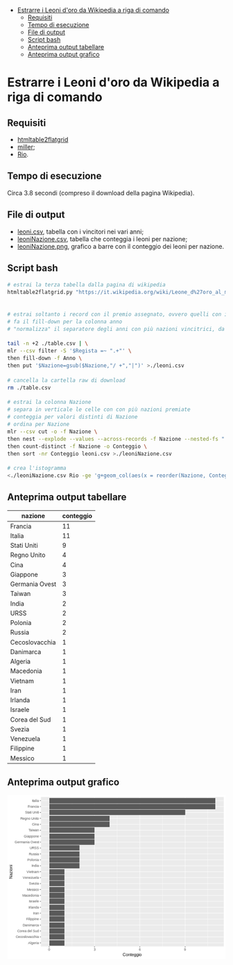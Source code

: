 <!-- TOC -->

- [Estrarre i Leoni d'oro da Wikipedia a riga di comando](#estrarre-i-leoni-doro-da-wikipedia-a-riga-di-comando)
    - [Requisiti](#requisiti)
    - [Tempo di esecuzione](#tempo-di-esecuzione)
    - [File di output](#file-di-output)
    - [Script bash](#script-bash)
    - [Anteprima output tabellare](#anteprima-output-tabellare)
    - [Anteprima output grafico](#anteprima-output-grafico)

<!-- /TOC -->

# Estrarre i Leoni d'oro da Wikipedia a riga di comando

## Requisiti

- [htmltable2flatgrid](https://github.com/aborruso/htmltable2flatgrid)
- [miller](https://github.com/johnkerl/miller);
- [Rio](https://github.com/jeroenjanssens/data-science-at-the-command-line/blob/master/tools/Rio).

## Tempo di esecuzione

Circa 3.8 secondi (compreso il download della pagina Wikipedia).

## File di output

- [leoni.csv](./leoni.csv), tabella con i vincitori nei vari anni;
- [leoniNazione.csv](./leoniNazione.csv), tabella che conteggia i leoni per nazione;
- [leoniNazione.png](./leoniNazione.png), grafico a barre con il conteggio dei leoni per nazione.

## Script bash

```bash
# estrai la terza tabella dalla pagina di wikipedia
htmltable2flatgrid.py "https://it.wikipedia.org/wiki/Leone_d%27oro_al_miglior_film" 2


# estrai soltanto i record con il premio assegnato, ovvero quelli con il nome del regista valorizzato
# fa il fill-down per la colonna anno
# "normalizza" il separatore degli anni con più nazioni vincitrici, da "/ " a "|"

tail -n +2 ./table.csv | \
mlr --csv filter -S '$Regista =~ ".+"' \
then fill-down -f Anno \
then put '$Nazione=gsub($Nazione,"/ +","|")' >./leoni.csv

# cancella la cartella raw di download
rm ./table.csv

# estrai la colonna Nazione
# separa in verticale le celle con con più nazioni premiate
# conteggia per valori distinti di Nazione
# ordina per Nazione
mlr --csv cut -o -f Nazione \
then nest --explode --values --across-records -f Nazione --nested-fs "|" \
then count-distinct -f Nazione -o Conteggio \
then sort -nr Conteggio leoni.csv >./leoniNazione.csv

# crea l'istogramma
<./leoniNazione.csv Rio -ge 'g+geom_col(aes(x = reorder(Nazione, Conteggio), y = Conteggio)) + coord_flip() + labs(x = "Nazioni")' > ./leoniNazione.png
```

## Anteprima output tabellare

| nazione | conteggio |
| --- | --- |
| Francia | 11 |
| Italia | 11 |
| Stati Uniti | 9 |
| Regno Unito | 4 |
| Cina | 4 |
| Giappone | 3 |
| Germania Ovest | 3 |
| Taiwan | 3 |
| India | 2 |
| URSS | 2 |
| Polonia | 2 |
| Russia | 2 |
| Cecoslovacchia | 1 |
| Danimarca | 1 |
| Algeria | 1 |
| Macedonia | 1 |
| Vietnam | 1 |
| Iran | 1 |
| Irlanda | 1 |
| Israele | 1 |
| Corea del Sud | 1 |
| Svezia | 1 |
| Venezuela | 1 |
| Filippine | 1 |
| Messico | 1 |

## Anteprima output grafico

![](./leoniNazione.png)